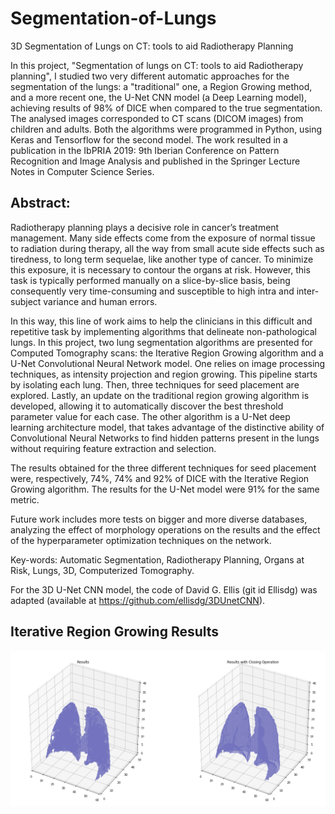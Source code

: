 # Segmentation-of-Lungs
3D Segmentation of Lungs on CT: tools to aid Radiotherapy Planning

In this project, "Segmentation of lungs on CT: tools to aid Radiotherapy planning", I studied two very different automatic approaches for the segmentation of the lungs: a "traditional" one, a Region Growing method, and a more recent one, the U-Net CNN model (a Deep Learning model), achieving results of 98% of DICE when compared to the true segmentation. The analysed images corresponded to CT scans (DICOM images) from children and adults. Both the algorithms were programmed in Python, using Keras and Tensorflow for the second model. The work resulted in a publication in the IbPRIA 2019: 9th Iberian Conference on Pattern Recognition and Image Analysis and published in the Springer Lecture Notes in Computer Science Series.


## Abstract:

Radiotherapy planning plays a decisive role in cancer’s treatment management. Many side effects come from the exposure of normal tissue to radiation during therapy, all the way from small acute side effects such as tiredness, to long term sequelae, like another type of cancer. To minimize this exposure, it is necessary to contour the organs at risk. However, this task is typically performed manually on a slice-by-slice basis, being consequently very time-consuming and susceptible to high intra and inter-subject variance and human errors.

In this way, this line of work aims to help the clinicians in this difficult and repetitive task by implementing algorithms that delineate non-pathological lungs. In this project, two lung segmentation algorithms are presented for Computed Tomography scans: the Iterative Region Growing algorithm and a U-Net Convolutional Neural Network model. One relies on image processing techniques, as intensity projection and region growing. This pipeline starts by isolating each lung. Then, three techniques for seed placement are explored. Lastly, an update on the traditional region growing algorithm is developed, allowing it to automatically discover the best threshold parameter value for each case. The other algorithm is a U-Net deep learning architecture model, that takes advantage of the distinctive ability of Convolutional Neural Networks to find hidden patterns present in the lungs without requiring feature extraction and selection.

The results obtained for the three different techniques for seed placement were, respectively, 74%, 74% and 92% of DICE with the Iterative Region Growing algorithm. The results for the U-Net model were 91% for the same metric.

Future work includes more tests on bigger and more diverse databases, analyzing the effect of morphology operations on the results and the effect of the hyperparameter optimization techniques on the network. 

Key-words: Automatic Segmentation, Radiotherapy Planning, Organs at Risk, Lungs, 3D, Computerized Tomography.


For the 3D U-Net CNN model, the code of David G. Ellis (git id Ellisdg) was adapted (available at https://github.com/ellisdg/3DUnetCNN).

## Iterative Region Growing Results
![Alt text](closed_results_with_axis.png?raw=true )
